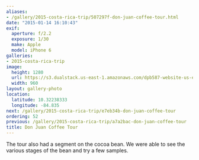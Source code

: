 ```yaml
---
aliases:
- /gallery/2015-costa-rica-trip/507297f-don-juan-coffee-tour.html
date: "2015-01-14 16:10:43"
exif:
  aperture: f/2.2
  exposure: 1/30
  make: Apple
  model: iPhone 6
galleries:
- 2015-costa-rica-trip
image:
  height: 1280
  url: https://s3.dualstack.us-east-1.amazonaws.com/dpb587-website-us-east-1/asset/gallery/2015-costa-rica-trip/507297f-don-juan-coffee-tour~1280.jpg
  width: 960
layout: gallery-photo
location:
  latitude: 10.32238333
  longitude: -84.835
next: /gallery/2015-costa-rica-trip/e7eb34b-don-juan-coffee-tour
ordering: 52
previous: /gallery/2015-costa-rica-trip/a7a2bac-don-juan-coffee-tour
title: Don Juan Coffee Tour
---
```


The tour also had a segment on the cocoa bean. We were able to see the various stages of the bean and try a few samples.
